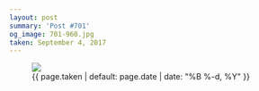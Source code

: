 ```yaml
---
layout: post
summary: 'Post #701'
og_image: 701-960.jpg
taken: September 4, 2017
---
```


<figure class="post">
<img sizes="(min-width: 700px) 50vw, calc(100vw - 2rem)" src="{{ site.assets_url }}/701-480.jpg" srcset="{{ site.assets_url }}/701-240.jpg 240w, {{ site.assets_url }}/701-480.jpg 480w, {{ site.assets_url }}/701-720.jpg 720w, {{ site.assets_url }}/701-960.jpg 960w"/>
<figcaption>
<time>{{ page.taken | default: page.date | date: "%B %-d, %Y" }}</time>
</figcaption>
</figure>
